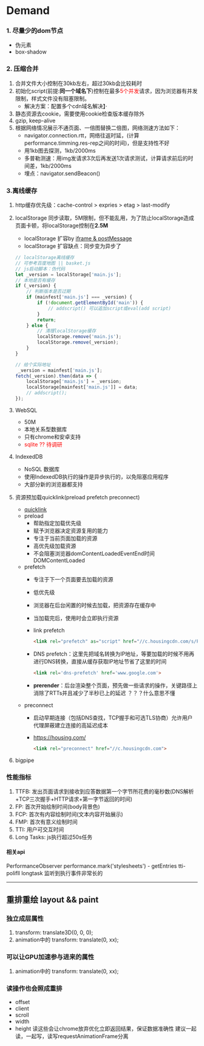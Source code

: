 # Demand

### 1. 尽量少的dom节点
* 伪元素
* box-shadow


### 2. 压缩合并
1. 合并文件大小控制在30kb左右，超过30kb会比较耗时
2. 初始化script(前提:**同一个域名下**)控制在最多<font color='red'>5个并发</font>请求，因为浏览器有并发限制，样式文件没有阻塞限制。
    - 解决方案：配置多个cdn域名解决】·
3. 静态资源去cookie，需要使用cookie检查版本缓存除外
4. gzip, keep-alive
5. 根据网络情况展示不通页面、一倍图替换二倍图，网络测速方法如下：
    - navigator.connection.rtt，网络往返时延，(计算performance.timming.res-rep之间的时间)，但是支持性不好
    - 用1kb图去探测，1kb/2000ms
    - 多普勒测速：用img发请求3次后再发送1次请求测试，计算请求前后的时间差，1kb/2000ms
    - 埋点：navigator.sendBeacon()




### 3.离线缓存
1. http缓存优先级：cache-control > expries > etag > last-modify
2. localStorage 同步读取，5M限制，但不能乱用，为了防止localStorage造成页面卡顿，将localStorage控制在**2.5M**
    - localStorage 扩容by [iframe & postMessage](https://www.cnblogs.com/cherishSmile/p/8390754.html)
    - localStorage 扩容缺点：同步变为异步了
    ```js
    // localStorage离线缓存
    // 可参考百度地图 || basket.js
    // js启动脚本：伪代码
    let _version = localStorage['main.js'];
    // 本地是否有缓存
    if (_version) {
        // 判断版本是否过期
        if (mainfest['main.js'] === _version) {
            if (!document.getElementById('main')) {
                // addscript() 可以追加script或eval(add script)
            }
            return;
        } else {
            // 清理localStorage缓存
            localStorage.remove('main.js');
            localStorage.remove(_version);
        }
    }

    // 给个实际地址
     _version = mainfest['main.js'];
    fetch(_version).then(data => {
        localStorage['main.js'] = _version;
        localStorage[mainfest['main.js']] = data;
        // addscript();
    });  

    ```

3. WebSQL
    - 50M
    - 本地关系型数据库
    - 只有chrome和安卓支持
    - <font color='red'>sqlite ?? 待调研</font>

4. IndexedDB
    - NoSQL 数据库
    - 使用IndexedDB执行的操作是异步执行的，以免阻塞应用程序
    - 大部分新的浏览器都支持

5. 资源预加载quicklink(preload prefetch preconnect)
    * [quicklink](https://www.jianshu.com/p/7dc94efe7e2e)
    * preload
        - 帮助指定加载优先级
        - 赋予浏览器决定资源复用的能力
        - 专注于当前页面加载的资源
        - 高优先级加载资源
        - 不会阻塞浏览器domContentLoadedEventEnd时间DOMContentLoaded
    * prefetch
        - 专注于下一个页面要去加载的资源
        - 低优先级
        - 浏览器在后台闲置的时候去加载，把资源存在缓存中
        - 当加载完后，使用时会立即执行资源
        - link prefetch
    
            ```html
            <link rel="prefetch" as="script" href="//c.housingcdn.com/s/Filters/mobile.42a07835.a.js">
            ```
        - DNS prefetch：这里先把域名转换为IP地址，等要加载的时候不用再进行DNS转换，直接从缓存获取IP地址节省了这里的时间
            ```html
            <link rel='dns-prefetch' href='www.google.com'>
            ```
        - **prerender**：后台渲染整个页面，预先做一些请求的操作，关键路径上消除了RTTs并且减少了半秒已上的延迟 ？？？什么意思不懂
    * preconnect 
        - 启动早期连接（包括DNS查找，TCP握手和可选TLS协商）允许用户代理屏蔽建立连接的高延迟成本
        - https://housing.com/
    
            ```html
            <link rel="preconnect" href="//c.housingcdn.com">
            ```
6. bigpipe


### 性能指标
1. TTFB: 发出页面请求到接收到应答数据第一个字节所花费的毫秒数(DNS解析+TCP三次握手+HTTP请求+第一字节返回的时间)
2. FP:  首次开始绘制时间(body背景色)
3. FCP: 首次有内容绘制时间(文本内容开始展示)
4. FMP: 首次有意义绘制时间
5. TTI: 用户可交互时间
6. Long Tasks: js执行超过50s任务


#### 相关api
PerformanceObserver
performance.mark('stylesheets') - getEntries
tti-polifll
longtask 监听到执行事件非常长的


---

## 重排重绘 layout && paint

### 独立成层属性
1. transform: translate3D(0, 0, 0);
2. animation中的 transform: translate(0, xx);

### 可以让GPU加速参与进来的属性
1. animation中的 transform: translate(0, xx);

### 读操作也会照成重排
* offset
* client 
* scroll
* width
* height
读这些会让chrome放弃优化立即返回结果，保证数据准确性
建议一起读，一起写，读写requestAnimationFrame分离